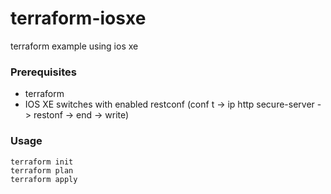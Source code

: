# terraform-iosxe
terraform example using ios xe
### Prerequisites

* terraform
* IOS XE switches with enabled restconf (conf t -> ip http secure-server -> restonf -> end -> write)


### Usage

```
terraform init
terraform plan
terraform apply
```
